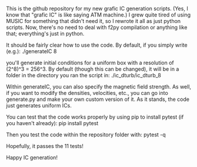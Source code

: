 This is the github repository for my new grafic IC generation scripts.
(Yes, I know that "grafic IC" is like saying ATM machine.)
I grew quite tired of using MUSIC for something that didn't need it, 
so I rewrote it all as just python scripts. Now, there's no need to deal with
f2py compilation or anything like that; everything's just in python. 

It should be fairly clear how to use the code. By default, if you simply write (e.g.):
./generateIC 8

you'll generate initial conditions for a uniform box with a resolution of (2^8)^3 = 256^3. 
By default (though this can be changed), it will be in a folder in the directory you ran the script in:
./ic_dturb/ic_dturb_8

Within generateIC, you can also specify the magnetic field strength. As well, if you want to modify the densities, velocities, etc.,
you can go into generate.py and make your own custom version of it. As it stands, the code just generates uniform ICs. 

You can test that the code works properly by using pip to install pytest (if you haven't already):
pip install pytest

Then you test the code within the repository folder with:
pytest -q

Hopefully, it passes the 11 tests!

Happy IC generation!
